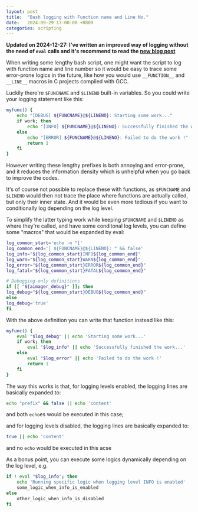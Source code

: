 ```yaml
---
layout: post
title:  "Bash logging with Function name and Line No."
date:   2024-09-29 17:00:00 +0800
categories: scripting
---
```


**Updated on 2024-12-27: I've written an improved way of logging without the need of `eval` calls and it's recommend to read the [new blog post](../../12/27/bash-logging-improved.html)**


When writing some lengthy bash script, one might want the script to log with function name and line number so it would be easy to trace some error-prone logics in the future, like how you would use `__FUNCTION__` and `__LINE__` macros in C projects compiled with GCC.

Luckily there're `$FUNCNAME` and `$LINENO` built-in variables. So you could write your logging statement like this:

```sh
myfunc() {
    echo "[DEBUG] ${FUNCNAME}@${LINENO}: Starting some work..."
    if work; then
        echo "[INFO] ${FUNCNAME}@${LINENO}: Successfully finished the work..."
    else
        echo "[ERROR] ${FUNCNAME}@${LINENO}: Failed to do the work !"
        return 1
    fi
}
```

However writing these lengthy prefixes is both annoying and error-prone, and it reduces the information density which is unhelpful when you go back to improve the codes.

It's of course not possible to replace these with functions, as `$FUNCNAME` and `$LINENO` would then not trace the place where functions are actually called, but only their inner state. And it would be even more tedious if you want to conditionally log depending on the log level.

To simplify the latter typing work while keeping `$FUNCNAME` and `$LINENO` as where they're called, and have some conditonal log levels, you can define some "macros" that would be expanded by eval:

```sh
log_common_start='echo -n "['
log_common_end='] ${FUNCNAME}@${LINENO}: " && false'
log_info="${log_common_start}INFO${log_common_end}"
log_warn="${log_common_start}WARN${log_common_end}"
log_error="${log_common_start}ERROR${log_common_end}"
log_fatal="${log_common_start}FATAL${log_common_end}"

# Debugging-only definitions
if [[ "${aimager_debug}" ]]; then
log_debug="${log_common_start}DEBUG${log_common_end}"
else
log_debug='true'
fi
```

With the above definition you can write that function instead like this:

```sh
myfunc() {
    eval "$log_debug" || echo 'Starting some work...'
    if work; then
        eval "$log_info" || echo 'Successfully finished the work...'
    else
        eval "$log_error" || echo 'Failed to do the work !'
        return 1
    fi
}
```

The way this works is that, for logging levels enabled, the logging lines are basically expanded to:
```sh
echo "prefix" && false || echo 'content'
```
and both `echo`es would be executed in this case; 

and for logging levels disabled, the logging lines are basically expanded to:
```sh
true || echo 'content'
```
and no `echo` would be executed in this acse

As a bonus point, you can execute some logics dynamically depending on the log level, e.g.

```sh
if ! eval "$log_info"; then
    echo 'Running specific logic when logging level INFO is enabled'
    some_logic_when_info_is_enabled
else
    other_logic_when_info_is_disabled
fi
```
